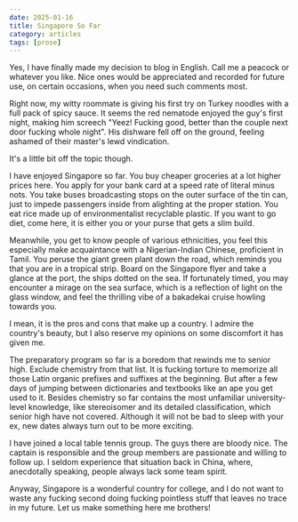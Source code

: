 ```yaml
---
date: 2025-01-16
title: Singapore So Far
category: articles
tags: [prose]
---
```


Yes, I have finally made my decision to blog in English. Call me a peacock or whatever you like. Nice ones would be appreciated and recorded for future use, on certain occasions, when you need such comments most.

Right now, my witty roommate is giving his first try on Turkey noodles with a full pack of spicy sauce. It seems the red nematode enjoyed the guy's first night, making him screech "Yeez! Fucking good, better than the couple next door fucking whole night". His dishware fell off on the ground, feeling ashamed of their master's lewd vindication.

It's a little bit off the topic though.

I have enjoyed Singapore so far. You buy cheaper groceries at a lot higher prices here. You apply for your bank card at a speed rate of literal minus nots. You take buses broadcasting stops on the outer surface of the tin can, just to impede passengers inside from alighting at the proper station. You eat rice made up of environmentalist recyclable plastic. If you want to go diet, come here, it is either you or your purse that gets a slim build.

Meanwhile, you get to know people of various ethnicities, you feel this especially make acquaintance with a Nigerian-Indian Chinese, proficient in Tamil. You peruse the giant green plant down the road, which reminds you that you are in a tropical strip. Board on the Singapore flyer and take a glance at the port, the ships dotted on the sea. If fortunately timed, you may encounter a mirage on the sea surface, which is a reflection of light on the glass window, and feel the thrilling vibe of a bakadekai cruise howling towards you.

I mean, it is the pros and cons that make up a country. I admire the country's beauty, but I also reserve my opinions on some discomfort it has given me.

The preparatory program so far is a boredom that rewinds me to senior high. Exclude chemistry from that list. It is fucking torture to memorize all those Latin organic prefixes and suffixes at the beginning. But after a few days of jumping between dictionaries and textbooks like an ape you get used to it. Besides chemistry so far contains the most unfamiliar university-level knowledge, like stereoisomer and its detailed classification, which senior high have not covered. Although it will not be bad to sleep with your ex, new dates always turn out to be more exciting.

I have joined a local table tennis group. The guys there are bloody nice. The captain is responsible and the group members are passionate and willing to follow up. I seldom experience that situation back in China, where, anecdotally speaking, people always lack some team spirit.

Anyway, Singapore is a wonderful country for college, and I do not want to waste any fucking second doing fucking pointless stuff that leaves no trace in my future. Let us make something here me brothers!
    